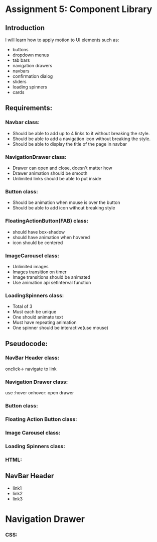 # Assignment 5: Component Library
## Introduction
I will learn how to apply motion to UI elements such as:
* buttons
* dropdown menus
* tab bars
* navigation drawers
* navbars
* confirmation dialog
* sliders
* loading spinners
* cards

## Requirements:

### Navbar class:
* Should be able to add up to 4 links to it without breaking the style.
* Should be able to add a navigation icon without breaking the style.
* Should be able to display the title of the page in navbar

### NavigationDrawer class:
* Drawer can open and close, doesn't matter how
* Drawer animation should be smooth
* Unlimited links should be able to put inside

### Button class:
* Should be animation when mouse is over the button
* Should be able to add icon without breaking style

### FloatingActionButton(FAB) class:
* should have box-shadow
* should have animation when hovered
* icon should be centered

### ImageCarousel class:
* Unlimited images
* Images transition on timer
* Image transitions should be animated
* Use animation api setInterval function

### LoadingSpinners class:
* Total of 3
* Must each be unique
* One should animate text
* Must have repeating animation
* One spinner should be interactive(use mouse)

## Pseudocode:

### NavBar Header class:
onclick-> navigate to link

### Navigation Drawer class:
use :hover
onhover: open drawer

### Button class:

### Floating Action Button class:

### Image Carousel class:

### Loading Spinners class:

### HTML:
<nav>
    <h1> NavBar Header</h1>
    <ul>
        <li>link1
        <li>link2
        <li>link3
    </ul>
</nav>
<div class = "crumple" id = "crumpleExample">
    <h1 class = "crumple-header" onhover>Navigation Drawer</h1>
</div>

### CSS:
